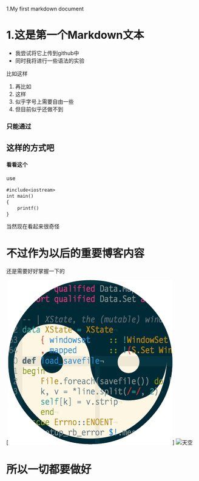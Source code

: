 1.My first markdown document

# 1.这是第一个Markdown文本
* 我尝试将它上传到github中
* 同时我将进行一些语法的实验

比如这样

1. 再比如
2. 这样
3. 似乎字号上需要自由一些
4. 但目前似乎还做不到

### 只能通过

## 这样的方式吧

#### 看看这个

use

	#include<iostream>
	int main()
	{		
		printf()
	}

当然现在看起来很奇怪
# 不过作为以后的重要博客内容
还是需要好好掌握一下的

[![solarized dualmode](https://github.com/altercation/solarized/raw/master/img/solarized-yinyang.png)]
<img src="https://github.com/LunaTheFinal/Markdowns/images/First_markdown/1.jpg" alt="天空" width="300" height="200"/>

# 所以一切都要做好
